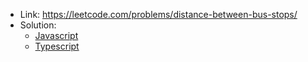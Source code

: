 - Link: https://leetcode.com/problems/distance-between-bus-stops/
- Solution:
  - [Javascript](index.js)
  - [Typescript](index.ts)